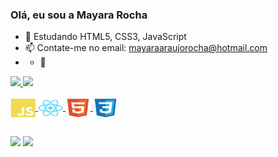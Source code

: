 ###  Olá, eu sou a Mayara Rocha

- 🌱 Estudando HTML5, CSS3, JavaScript
- 📫 Contate-me no email: mayaraaraujorocha@hotmail.com
- - 💬 
<!--
**MayaraRocha95/MayaraRocha95** is a ✨ _special_ ✨ repository because its `README.md` (this file) appears on your GitHub profile.
<div>

- 🔭 I’m currently working on ...
- 🌱 I’m currently learning ...
- 👯 I’m looking to collaborate on ...
- 🤔 I’m looking for help with ...
- 💬 Ask me about ...
- 📫 How to reach me: ...
- 😄 Pronouns: ...
- ⚡ Fun fact: ...
-->
<div>
  <a href="https://github.com/mayararocha95">
  <img height="180em" src="https://github-readme-stats.vercel.app/api?username=mayararocha95&show_icons=true&theme=dracula&include_all_commits=true&count_private=true"/>
  <img height="180em" src="https://github-readme-stats.vercel.app/api/top-langs/?username=mayararocha95&layout=compact&langs_count=7&theme=dracula"/>
</div>
  
<div style="display: inline_block"><br>
  <img align="center" alt="sildev-JS" height="30" width="40" src="https://raw.githubusercontent.com/devicons/devicon/master/icons/javascript/javascript-plain.svg">
  <img align="center" alt="sildev-React" height="30" width="40" src="https://raw.githubusercontent.com/devicons/devicon/master/icons/react/react-original.svg">
  <img align="center" alt="sildev-HTML" height="30" width="40" src="https://raw.githubusercontent.com/devicons/devicon/master/icons/html5/html5-original.svg">
  <img align="center" alt="sildev-CSS" height="30" width="40" src="https://raw.githubusercontent.com/devicons/devicon/master/icons/css3/css3-original.svg">   
</div>
  
## 
 
<div>
<a href = "mailto:mayaraaraujorocha54@gmail.com"><img src="https://img.shields.io/badge/-Gmail-%23333?style=for-the-badge&logo=gmail&logoColor=white" target="_blank"></a>
<a href="https://www.linkedin.com/in/mayaraaraujorocha/" target="_blank"><img src="https://img.shields.io/badge/-LinkedIn-%230077B5?style=for-the-badge&logo=linkedin&logoColor=white" target="_blank"></a> 
</div>
  
